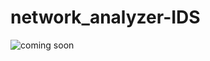 # network_analyzer-IDS

![coming soon]([path/to/your/image.png](https://github.com/dip-bash/img/blob/f0ebdffc4675bddf31fb821a9842c4437ac479a0/network_sniffer/loading.gif))
